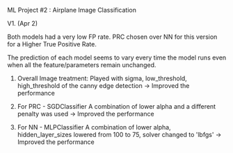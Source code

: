 ML Project #2 : Airplane Image Classification

V1. (Apr 2)


Both models had a very low FP rate.
PRC chosen over NN for this version for a Higher True Positive Rate.

The prediction of each model seems to vary every time the model runs even when all the feature/parameters remain unchanged. 

1. Overall Image treatment:
Played with sigma, low_threshold, high_threshold of the canny edge detection
-> Improved the performance

2. For PRC - SGDClassifier 
A combination of lower alpha and a different penalty was used
-> Improved the performance

3. For NN - MLPClassifier
A combination of lower alpha, hidden_layer_sizes lowered from 100 to 75, solver changed to 'lbfgs'
-> Improved the performance
